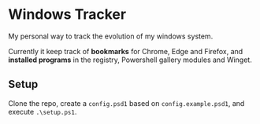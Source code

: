 # Windows Tracker
My personal way to track the evolution of my windows system.

Currently it keep track of **bookmarks** for Chrome, Edge and Firefox, and **installed programs** in the registry, Powershell gallery modules and Winget.

## Setup
Clone the repo, create a `config.psd1` based on `config.example.psd1`, and execute `.\setup.ps1`.
